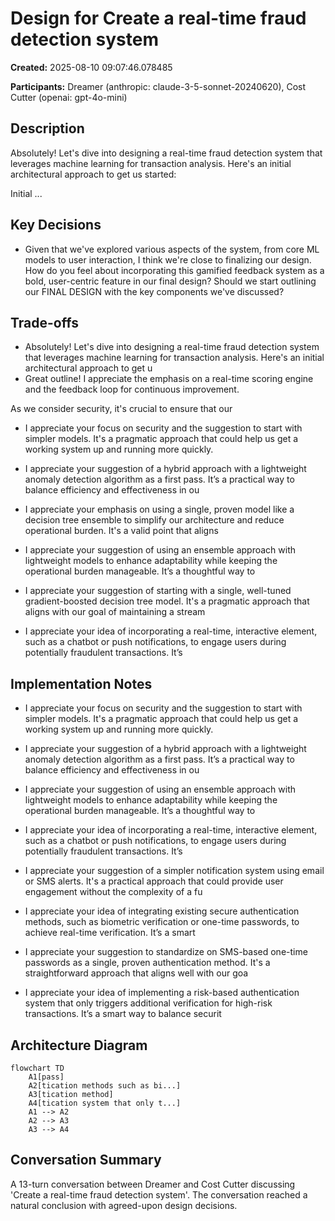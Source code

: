 # Design for Create a real-time fraud detection system

**Created:** 2025-08-10 09:07:46.078485

**Participants:** Dreamer (anthropic: claude-3-5-sonnet-20240620), Cost Cutter (openai: gpt-4o-mini)

## Description

Absolutely! Let's dive into designing a real-time fraud detection system that leverages machine learning for transaction analysis. Here's an initial architectural approach to get us started:

Initial ...

## Key Decisions

- Given that we've explored various aspects of the system, from core ML models to user interaction, I think we're close to finalizing our design. How do you feel about incorporating this gamified feedback system as a bold, user-centric feature in our final design? Should we start outlining our FINAL DESIGN with the key components we've discussed?

## Trade-offs

- Absolutely! Let's dive into designing a real-time fraud detection system that leverages machine learning for transaction analysis. Here's an initial architectural approach to get u
- Great outline! I appreciate the emphasis on a real-time scoring engine and the feedback loop for continuous improvement. 

As we consider security, it's crucial to ensure that our 
- I appreciate your focus on security and the suggestion to start with simpler models. It's a pragmatic approach that could help us get a working system up and running more quickly.

- I appreciate your suggestion of a hybrid approach with a lightweight anomaly detection algorithm as a first pass. It’s a practical way to balance efficiency and effectiveness in ou
- I appreciate your emphasis on using a single, proven model like a decision tree ensemble to simplify our architecture and reduce operational burden. It's a valid point that aligns 
- I appreciate your suggestion of using an ensemble approach with lightweight models to enhance adaptability while keeping the operational burden manageable. It’s a thoughtful way to
- I appreciate your suggestion of starting with a single, well-tuned gradient-boosted decision tree model. It's a pragmatic approach that aligns with our goal of maintaining a stream
- I appreciate your idea of incorporating a real-time, interactive element, such as a chatbot or push notifications, to engage users during potentially fraudulent transactions. It’s 

## Implementation Notes

- I appreciate your focus on security and the suggestion to start with simpler models. It's a pragmatic approach that could help us get a working system up and running more quickly.

- I appreciate your suggestion of a hybrid approach with a lightweight anomaly detection algorithm as a first pass. It’s a practical way to balance efficiency and effectiveness in ou
- I appreciate your suggestion of using an ensemble approach with lightweight models to enhance adaptability while keeping the operational burden manageable. It’s a thoughtful way to
- I appreciate your idea of incorporating a real-time, interactive element, such as a chatbot or push notifications, to engage users during potentially fraudulent transactions. It’s 
- I appreciate your suggestion of a simpler notification system using email or SMS alerts. It's a practical approach that could provide user engagement without the complexity of a fu
- I appreciate your idea of integrating existing secure authentication methods, such as biometric verification or one-time passwords, to achieve real-time verification. It’s a smart 
- I appreciate your suggestion to standardize on SMS-based one-time passwords as a single, proven authentication method. It's a straightforward approach that aligns well with our goa
- I appreciate your idea of implementing a risk-based authentication system that only triggers additional verification for high-risk transactions. It’s a smart way to balance securit

## Architecture Diagram

```mermaid
flowchart TD
    A1[pass]
    A2[tication methods such as bi...]
    A3[tication method]
    A4[tication system that only t...]
    A1 --> A2
    A2 --> A3
    A3 --> A4

```

## Conversation Summary

A 13-turn conversation between Dreamer and Cost Cutter discussing 'Create a real-time fraud detection system'. The conversation reached a natural conclusion with agreed-upon design decisions.
